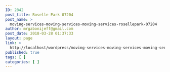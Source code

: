 ```yaml
---
ID: 2842
post_title: Roselle Park 07204
post_name: >
  moving-services-moving-services-moving-services-rosellepark-07204
author: mrgabonijeff@gmail.com
post_date: 2018-03-28 01:37:33
layout: page
link: >
  http://localhost/wordpress/moving-services-moving-services-moving-services-rosellepark-07204/
published: true
tags: [ ]
categories: [ ]
---
```

